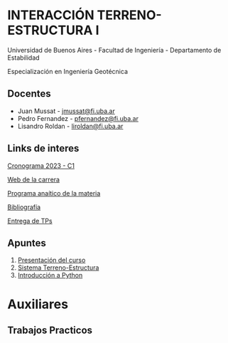 # INTERACCIÓN TERRENO-ESTRUCTURA I
Universidad de Buenos Aires - Facultad de Ingeniería - Departamento de Estabilidad

Especialización en Ingeniería Geotécnica

## Docentes

* Juan Mussat - jmussat@fi.uba.ar
* Pedro Fernandez - pfernandez@fi.uba.ar
* Lisandro Roldan - liroldan@fi.uba.ar

## Links de interes

[Cronograma 2023 - C1](https://docs.google.com/spreadsheets/d/1rhYaUCbZ4z_ov3hhh-SxToC-97Gt-GrMrg4mnnPtKXU/edit?usp=sharing)

[Web de la carrera](https://campus.fi.uba.ar/course/view.php?id=3350)

[Programa anaítico de la materia](https://campus.fi.uba.ar/pluginfile.php/494028/mod_resource/content/1/Interacci%C3%B3n%20Terreno%20-%20Estructura%20I.pdf)

[Bibliografía](https://drive.google.com/drive/folders/1G-GwdJjAClMhnhLl3PN4o1ekad4BwOSd?usp=sharing)

[Entrega de TPs](https://forms.gle/N7VfRzV8p7VzLSNm8)

## Apuntes

1. [Presentación del curso](https://google.com)
2. [Sistema Terreno-Estructura](https://google.com)
3. [Introducción a Python](https://google.com)

# Auxiliares

## Trabajos Practicos


